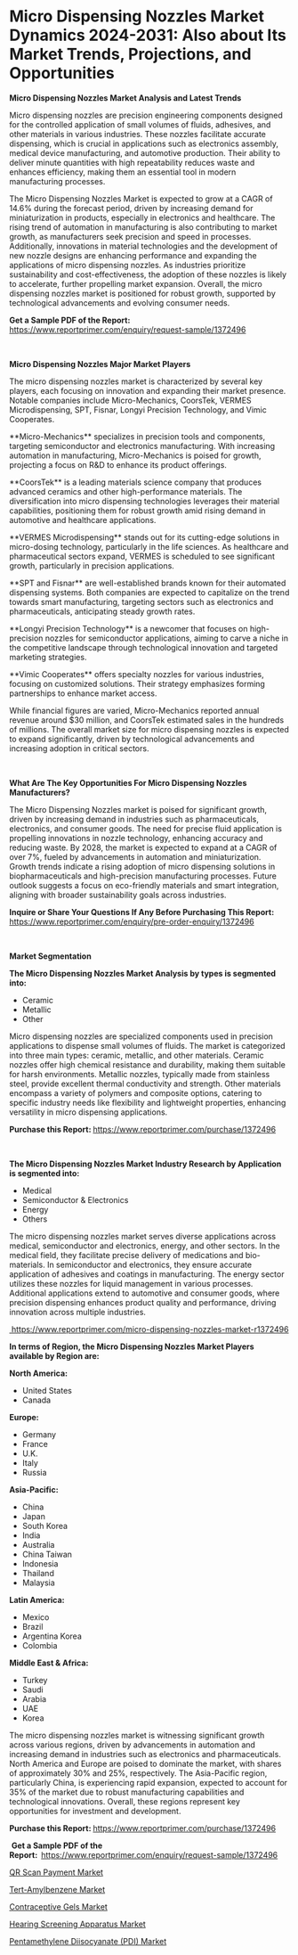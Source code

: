 <p><h1>Micro Dispensing Nozzles Market Dynamics 2024-2031: Also about Its Market Trends, Projections, and Opportunities</h1></p><p><strong>Micro Dispensing Nozzles Market Analysis and Latest Trends</strong></p>
<p><p>Micro dispensing nozzles are precision engineering components designed for the controlled application of small volumes of fluids, adhesives, and other materials in various industries. These nozzles facilitate accurate dispensing, which is crucial in applications such as electronics assembly, medical device manufacturing, and automotive production. Their ability to deliver minute quantities with high repeatability reduces waste and enhances efficiency, making them an essential tool in modern manufacturing processes.</p><p>The Micro Dispensing Nozzles Market is expected to grow at a CAGR of 14.6% during the forecast period, driven by increasing demand for miniaturization in products, especially in electronics and healthcare. The rising trend of automation in manufacturing is also contributing to market growth, as manufacturers seek precision and speed in processes. Additionally, innovations in material technologies and the development of new nozzle designs are enhancing performance and expanding the applications of micro dispensing nozzles. As industries prioritize sustainability and cost-effectiveness, the adoption of these nozzles is likely to accelerate, further propelling market expansion. Overall, the micro dispensing nozzles market is positioned for robust growth, supported by technological advancements and evolving consumer needs.</p></p>
<p><strong>Get a Sample PDF of the Report:&nbsp;</strong> <a href="https://www.reportprimer.com/enquiry/request-sample/1372496">https://www.reportprimer.com/enquiry/request-sample/1372496</a></p>
<p>&nbsp;</p>
<p><strong>Micro Dispensing Nozzles Major Market Players</strong></p>
<p><p>The micro dispensing nozzles market is characterized by several key players, each focusing on innovation and expanding their market presence. Notable companies include Micro-Mechanics, CoorsTek, VERMES Microdispensing, SPT, Fisnar, Longyi Precision Technology, and Vimic Cooperates.</p><p>**Micro-Mechanics** specializes in precision tools and components, targeting semiconductor and electronics manufacturing. With increasing automation in manufacturing, Micro-Mechanics is poised for growth, projecting a focus on R&D to enhance its product offerings.</p><p>**CoorsTek** is a leading materials science company that produces advanced ceramics and other high-performance materials. The diversification into micro dispensing technologies leverages their material capabilities, positioning them for robust growth amid rising demand in automotive and healthcare applications.</p><p>**VERMES Microdispensing** stands out for its cutting-edge solutions in micro-dosing technology, particularly in the life sciences. As healthcare and pharmaceutical sectors expand, VERMES is scheduled to see significant growth, particularly in precision applications.</p><p>**SPT and Fisnar** are well-established brands known for their automated dispensing systems. Both companies are expected to capitalize on the trend towards smart manufacturing, targeting sectors such as electronics and pharmaceuticals, anticipating steady growth rates.</p><p>**Longyi Precision Technology** is a newcomer that focuses on high-precision nozzles for semiconductor applications, aiming to carve a niche in the competitive landscape through technological innovation and targeted marketing strategies.</p><p>**Vimic Cooperates** offers specialty nozzles for various industries, focusing on customized solutions. Their strategy emphasizes forming partnerships to enhance market access.</p><p>While financial figures are varied, Micro-Mechanics reported annual revenue around $30 million, and CoorsTek estimated sales in the hundreds of millions. The overall market size for micro dispensing nozzles is expected to expand significantly, driven by technological advancements and increasing adoption in critical sectors.</p></p>
<p>&nbsp;</p>
<p><strong>What Are The Key Opportunities For Micro Dispensing Nozzles Manufacturers?</strong></p>
<p><p>The Micro Dispensing Nozzles market is poised for significant growth, driven by increasing demand in industries such as pharmaceuticals, electronics, and consumer goods. The need for precise fluid application is propelling innovations in nozzle technology, enhancing accuracy and reducing waste. By 2028, the market is expected to expand at a CAGR of over 7%, fueled by advancements in automation and miniaturization. Growth trends indicate a rising adoption of micro dispensing solutions in biopharmaceuticals and high-precision manufacturing processes. Future outlook suggests a focus on eco-friendly materials and smart integration, aligning with broader sustainability goals across industries.</p></p>
<p><strong>Inquire or Share Your Questions If Any Before Purchasing This Report:</strong> <a href="https://www.reportprimer.com/enquiry/pre-order-enquiry/1372496">https://www.reportprimer.com/enquiry/pre-order-enquiry/1372496</a></p>
<p>&nbsp;</p>
<p><strong>Market Segmentation</strong></p>
<p><strong>The Micro Dispensing Nozzles Market Analysis by types is segmented into:</strong></p>
<p><ul><li>Ceramic</li><li>Metallic</li><li>Other</li></ul></p>
<p><p>Micro dispensing nozzles are specialized components used in precision applications to dispense small volumes of fluids. The market is categorized into three main types: ceramic, metallic, and other materials. Ceramic nozzles offer high chemical resistance and durability, making them suitable for harsh environments. Metallic nozzles, typically made from stainless steel, provide excellent thermal conductivity and strength. Other materials encompass a variety of polymers and composite options, catering to specific industry needs like flexibility and lightweight properties, enhancing versatility in micro dispensing applications.</p></p>
<p><strong>Purchase this Report:&nbsp;</strong><a href="https://www.reportprimer.com/purchase/1372496">https://www.reportprimer.com/purchase/1372496</a></p>
<p>&nbsp;</p>
<p><strong>The Micro Dispensing Nozzles Market Industry Research by Application is segmented into:</strong></p>
<p><ul><li>Medical</li><li>Semiconductor & Electronics</li><li>Energy</li><li>Others</li></ul></p>
<p><p>The micro dispensing nozzles market serves diverse applications across medical, semiconductor and electronics, energy, and other sectors. In the medical field, they facilitate precise delivery of medications and bio-materials. In semiconductor and electronics, they ensure accurate application of adhesives and coatings in manufacturing. The energy sector utilizes these nozzles for liquid management in various processes. Additional applications extend to automotive and consumer goods, where precision dispensing enhances product quality and performance, driving innovation across multiple industries.</p></p>
<p><a href="https://www.reportprimer.com/micro-dispensing-nozzles-market-r1372496">&nbsp;https://www.reportprimer.com/micro-dispensing-nozzles-market-r1372496</a></p>
<p><strong>In terms of Region, the Micro Dispensing Nozzles Market Players available by Region are:</strong></p>
<p>
    <p> <strong> North America: </strong>
        <ul>
            <li>United States</li>
            <li>Canada</li>
        </ul>
        </p> 
    <p> <strong> Europe: </strong>
        <ul>
            <li>Germany</li>
            <li>France</li>
            <li>U.K.</li>
            <li>Italy</li>
            <li>Russia</li>
        </ul>
        </p> 
    <p> <strong> Asia-Pacific: </strong>
        <ul>
            <li>China</li>
            <li>Japan</li>
            <li>South Korea</li>
            <li>India</li>
            <li>Australia</li>
            <li>China Taiwan</li>
            <li>Indonesia</li>
            <li>Thailand</li>
            <li>Malaysia</li>
        </ul>
        </p> 
    <p> <strong> Latin America: </strong>
        <ul>
            <li>Mexico</li>
            <li>Brazil</li>
            <li>Argentina Korea</li>
            <li>Colombia</li>
        </ul>
        </p> 
    <p> <strong> Middle East & Africa: </strong>
        <ul>
            <li>Turkey</li>
            <li>Saudi</li>
            <li>Arabia</li>
            <li>UAE</li>
            <li>Korea</li>
        </ul>
    </p>
    </p>
<p><p>The micro dispensing nozzles market is witnessing significant growth across various regions, driven by advancements in automation and increasing demand in industries such as electronics and pharmaceuticals. North America and Europe are poised to dominate the market, with shares of approximately 30% and 25%, respectively. The Asia-Pacific region, particularly China, is experiencing rapid expansion, expected to account for 35% of the market due to robust manufacturing capabilities and technological innovations. Overall, these regions represent key opportunities for investment and development.</p></p>
<p><strong>Purchase this Report: </strong><a href="https://www.reportprimer.com/purchase/1372496">https://www.reportprimer.com/purchase/1372496</a></p>
<p>&nbsp;<strong>Get a Sample PDF of the Report:&nbsp;&nbsp;</strong><a href="https://www.reportprimer.com/enquiry/request-sample/1372496">https://www.reportprimer.com/enquiry/request-sample/1372496</a></p>
<p><strong></strong></p>
<p><p><a href="https://medium.com/@marj.skone/qr-scan-payment-market-outlook-market-share-analysis-growth-trends-market-forecasts-b5f017940da2?postPublishedType=repub">QR Scan Payment Market</a></p><p><a href="https://issuu.com/reportprime-2/docs/tert-amylbenzene-market-size-2030.p_52c62c1e67e057">Tert-Amylbenzene Market</a></p><p><a href="https://www.linkedin.com/pulse/market-forecast-global-contraceptive-gels-trends-impact-qotee">Contraceptive Gels Market</a></p><p><a href="https://medium.com/@marj.skone/what-are-the-current-and-future-prospects-for-the-hearing-screening-apparatus-market-25f8708c08f4?postPublishedType=repub">Hearing Screening Apparatus Market</a></p><p><a href="https://issuu.com/reportprime-2/docs/pentamethylene-diisocyanate-pdi-mar_3f0a9013370701">Pentamethylene Diisocyanate (PDI) Market</a></p></p>